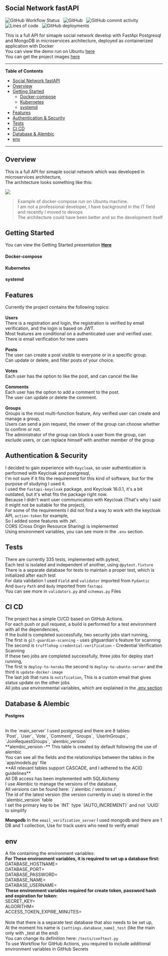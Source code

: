 ## Social Network fastAPI
![GitHub Workflow Status](https://img.shields.io/github/actions/workflow/status/Yoad-Duani/social_network_fastAPI/build-deploy.yml?style=flat-square)
&nbsp;
![GitHub](https://img.shields.io/github/license/Yoad-Duani/social_network_fastAPI?style=flat-square)
&nbsp;
![GitHub commit activity](https://img.shields.io/github/commit-activity/y/Yoad-Duani/social_network_fastAPI?style=flat-square)
&nbsp;
![Lines of code](https://img.shields.io/tokei/lines/github/Yoad-Duani/social_network_fastAPI?style=flat-square)
&nbsp;
![GitHub deployments](https://img.shields.io/github/deployments/Yoad-Duani/social_network_fastAPI/testing?label=deployments-state&style=flat-square)

This is a full API for simaple social network develop with FastApi Postgresql and MongoDB in microservices architecture, 
deployed as containerized application with Docker
<br/>
You can view the demo run on Ubuntu [here](https://www.social-network-fastapi.xyz/docs "here")
<br/>
You can get the project images [here](https://hub.docker.com/repository/docker/yoad787/social-network-fastapi "here")

------------

**Table of Contents**
- [Social Network fastAPI](#social-network-fastapi)
- [Overview](#overview)
- [Getting Started](#getting-started)
    - [Docker-compose](#docker-compose)
    - [Kubernetes](#kubernetes)
    - [systemd](#systemd)
- [Features](#features)
- [Authentication \& Security](#authentication--security)
- [Tests](#tests)
- [CI CD](#ci-cd)
- [Database \& Alembic](#database--alembic)
- [env](#env)

------------
## Overview
This is a full API for simaple social network which was developed in microservices architecture,
<br/>
The architecture looks something like this:
<br/>

![](https://i.ibb.co/nmqWLZG/Whats-App-Image-2023-01-07-at-14-39-22.jpg)
> Example of docker-compose run on Ubuntu machine. <br/>
> I am not a professional developer, I have background in the IT field and recently I moved to devops <br/>
> The architecture could have been better and so the development itself

## Getting Started

You can view the Getting Started presentation **[Here](https://www.social-network-fastapi.xyz/guides/getting-started.md#/ "Here")**

#### Docker-compose
#### Kubernetes
#### systemd


## Features
Currently the project contains the following topics: 
<br/>
<br/>
**Users**
<br/>
There is a registration and login, the registration is verified by email verification, and the login is based on JWT.
<br/>
Most features are conditional on a authenticated user and verified user.
<br/>
There is email verification for new users
<br/>
<br/>
**Posts**
<br/>
The user can create a post visible to everyone or in a specific group.
<br/>
Can update or delete, and filter posts of your choice.
<br/>
<br/>
**Votes**
<br/>
Each user has the option to like the post, and can cancel the like
<br/>
<br/>
**Comments**
<br/>
Each user has the option to add a comment to the post.
<br/>
The user can update or delete the comment.
<br/>
<br/>
**Groups** 
<br/>
Groups is the most multi-function feature,
Any verified user can create and manage a group,
<br/>
Users can send a join request, the onwer of the group can choose whether to confirm or not.
<br/>
The administrator of the group can block a user from the group, can exclude users,
or can replace himself with another member of the group


## Authentication & Security
I decided to gain experience with `Keycloak`, so user authentication is performed with Keycloak and postgresql,
<br/>
I'm not sure if it fits the requirement for this kind of software, but for the purpose of studying I used it.
<br/>
I used the `fastapi-keycloak` package, and Keycloak 16.0.1, it's a bit outdated, but it's what fits the package right now.
<br/>
Because I didn't want user communication with Keycloak (That's why I said it might not be suitable for the project),
<br/>
For some of the requirements I did not find a way to work with the keycloak API, `action-token` for example,
<br/>
So I added some features with `JWT`.
<br/>
CORS (Cross Origin Resource Sharing) is implemented
<br/>
Using environment variables, you can see more in the `.env` section.




## Tests
There are currently 335 tests, implemented with pytest,
<br/>
Each test is isolated and independent of another, using `@pytest.fixture`
<br/>
There is a separate database for tests to maintain a proper test, which is initialized after each test
<br/>
For data validation I used `Field` and `validator` imported from `Pydantic`
<br/>
And `Query` `Path` and `Body` imported from `fastapi`
<br/>
You can see more in `validators.py`  and `schemas.py` Files


## CI CD
The project has a simple CI/CD based on GitHub Actions.
<br/>
For each push or pull request, a build is performed for a test environment with all the dependencies,
<br/>
If the build is completed successfully, two security jobs start running,
<br/>
The first is `git-guardian-scanning` - uses gitguardian's feature for scanning
<br/>
The second is `trufflehog-credential-verification` - Credential Verification Scanning
<br/>
If these two jobs are completed successfully, three jobs for deploy start running,
<br/>
The first is `deploy-to-heroku` the second is `deploy-to-ubunto-server` and the third is `update-docker-image`
<br/>
The last job that runs is `notification`, This is a custom email that gives status update on the other jobs
<br/>
All jobs use environmental variables, which are explained in the [.env section](https://github.com/Yoad-Duani/social_network_fastAPI#.env ".env")

## Database & Alembic
**Postgres**

<br/>
In the `main_server` I used postgresql and there are 8 tables:
<br/>
`Post`, `User`, `Vote`, `Comment`, `Groups`, `UserInGroups`, `JoinRequestGroups`, `alembic_version`
<br/>
**alembic_version -** This table is created by default following the use of alembic
<br/>
You can see all the fields and the relationships between the tables in the `app/models.py` file
<br/>
**All relevant tables support CASCADE, and I adhered to the ACID guidelines**
<br/>
All DB access has been implemented with SQLAlchemy
<br/>
I use Alembic to manage the versions of the database,
<br/>
All versions can be found here: `/ alembic / versions /`
<br/>
The id of the latest version (the version currently in use) is stored in the `alembic_version` table
<br/>
I set the primary key to be `INT` type `(AUTO_INCREMENT)` and not `UUID` to simplify
<br>

**Mongodb**
In the `email_verification_server` I used mongodb and there are 1 DB and 1 collection,
Use for track users who need to verify email

## env
A file containing the environment variables:
<br/>
**For These environment variables, it is required to set up a database first:**
<br/>
DATABASE_HOSTNAME=
<br/>
DATABASE_PORT=
<br/>
DATABASE_PASSWORD=
<br/>
DATABASE_NAME=
<br/>
DATABASE_USERNAME=
<br/>
**These environment variables required for create token, password hash and expiration for token:**
<br/>
SECRET_KEY=
<br/>
ALGORITHM=
<br/>
ACCESS_TOKEN_EXPIRE_MINUTES=
<br/>
<br/>
Note that there is a separate test database that also needs to be set up,
<br/>
At the moment his name is `{settings.database_name}_test` (like the main only with _test at the end)
<br/>
You can change its definition here: `/tests/conftest.py`
<br>
To use Workflow for GitHub Actions, you required to include additional environment variables in GitHub Secrets
<br>
